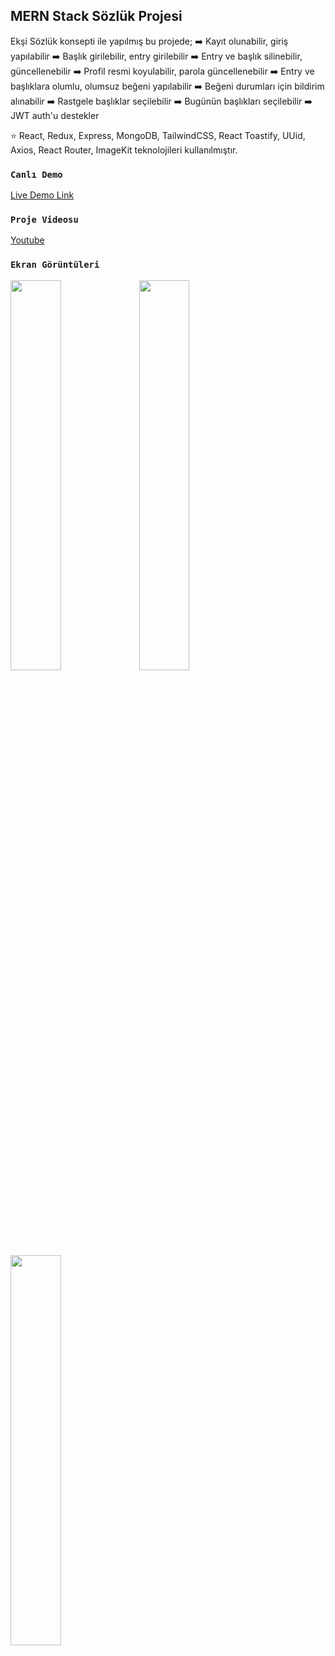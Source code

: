 ## MERN Stack Sözlük Projesi

Ekşi Sözlük konsepti ile yapılmış bu projede;
➡️ Kayıt olunabilir, giriş yapılabilir
➡️ Başlık girilebilir, entry girilebilir
➡️ Entry ve başlık silinebilir, güncellenebilir
➡️ Profil resmi koyulabilir, parola güncellenebilir
➡️ Entry ve başlıklara olumlu, olumsuz beğeni yapılabilir
➡️ Beğeni durumları için bildirim alınabilir
➡️ Rastgele başlıklar seçilebilir
➡️ Bugünün başlıkları seçilebilir
➡️ JWT auth'u destekler

⭐ React, Redux, Express, MongoDB, TailwindCSS, React Toastify, UUid, Axios, React Router, ImageKit teknolojileri kullanılmıştır.

### `Canlı Demo`
 [Live Demo Link
](https://662f7e57e55fa3007d7163f2--lucky-druid-eb40b4.netlify.app/anasayfa) 

### `Proje Videosu`

 [Youtube
](https://www.youtube.com/watch?v=Bge5TFgDK30) 

### `Ekran Görüntüleri`

<img src="https://i.hizliresim.com/80prvrp.png" width=40% height=40%>
<img src="https://i.hizliresim.com/ju28j1t.png" width=40% height=40%>
<img src="https://i.hizliresim.com/flbolg1.png" width=40% height=40%>



